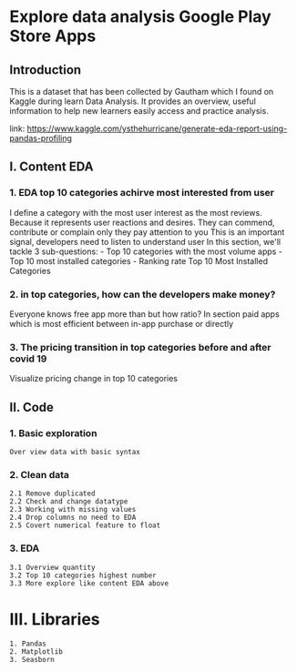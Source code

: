 # Explore data analysis Google Play Store Apps


## Introduction
This is a dataset that has been collected by Gautham which I found on Kaggle during learn Data Analysis. It provides an overview, useful information to help new learners easily access and practice analysis.

link: https://www.kaggle.com/ysthehurricane/generate-eda-report-using-pandas-profiling

## I. Content EDA
   ### 1. EDA top 10 categories achirve most interested from user
   I define a category with the most user interest as the most reviews. Because it represents user reactions and desires. They can commend, contribute or complain only they pay attention to you
    This is an important signal, developers need to listen to understand user
    In this section, we'll tackle 3 sub-questions:
    - Top 10 categories with the most volume apps
    - Top 10 most installed categories
    - Ranking rate Top 10 Most Installed Categories
    
   ### 2. in top categories, how can the developers make money? 
   Everyone knows free app more than but how ratio?
   In section paid apps which is most efficient between in-app purchase or directly


   ### 3. The pricing transition in top categories before and after covid 19
   Visualize pricing change in top 10 categories

## II. Code
### 1. Basic exploration
    Over view data with basic syntax
### 2. Clean data
    2.1 Remove duplicated
    2.2 Check and change datatype
    2.3 Working with missing values
    2.4 Drop columns no need to EDA
    2.5 Covert numerical feature to float
### 3. EDA
    3.1 Overview quantity
    3.2 Top 10 categories highest number
    3.3 More explore like content EDA above
    

# III. Libraries
    1. Pandas
    2. Matplotlib
    3. Seasborn
